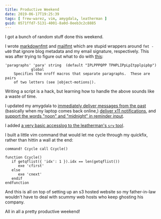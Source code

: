 ```yaml
---
title: Productive Weekend
date: 2019-06-17T19:25:39
tags: [ frew-warez, vim, amygdala, leatherman ]
guid: 0571ffd7-5131-4001-8a0d-8eeb3c2c8885
---
```

I got a bunch of random stuff done this weekend.

<!--more-->

I wrote
[markdownfmt](https://github.com/frioux/dotfiles/commit/a197dbc92fab03ea7a7d466a761e746156db16a9)
and
[mailfmt](https://github.com/frioux/dotfiles/commit/6f581da759f1deec95b76c7387911691ea574c4f)
which are stupid wrappers around `fmt -w80` that ignore blog metadata and my
email signature, respectively.  This was after trying to figure out what to do
with [this](http://vimdoc.sourceforge.net/htmldoc/options.html#'paragraphs'):

```
'paragraphs' 'para'	string	(default "IPLPPPQPP TPHPLIPpLpItpplpipbp")
			global
	Specifies the nroff macros that separate paragraphs.  These are pairs
	of two letters (see |object-motions|).
```

Writing a script is a hack, but learning how to handle the above sounds like a
waste of time.

I updated my amygdala to [immediately deliver messages from the
past](https://github.com/frioux/amygdala/commit/8e77db667eb93c5ca56e7ce7c005b81d52f72374)
(basically when my laptop comes back online,) [deliver x11
notifications](https://github.com/frioux/amygdala/commit/64ea3507ded10e8ededa3b85b7fa648d9fc6e729),
and [support the words "noon" and "midnight" in reminder
input](https://github.com/frioux/amygdala/commit/a18080061a01eed5c4d64061d5f57491534aa783).

I added [a very basic accesslog to the leatherman's `srv`
tool](https://github.com/frioux/leatherman/commit/6c318ce9d56a1a6b9bcccbf9c5ac3313a7f0504b).

I built a little vim command that would let me cycle through my quickfix, rather
than hittin a wall at the end:

```vim
command! Ccycle call Ccycle()

function Ccycle()
   if getqflist({ 'idx': 1 }).idx == len(getqflist())
      exe 'cfirst'
   else
      exe 'cnext'
   endif
endfunction
```

And this is all on top of setting up an s3 hosted website so my father-in-law
wouldn't have to deal with scummy web hosts who keep ghosting his company.

All in all a pretty productive weekend!
